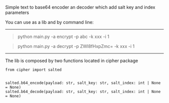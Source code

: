 Simple text to base64 encoder an decoder which add salt key and index parameters

You can use as a lib and by command line:

***
> python main.py -a encrypt -p abc -k xxx -i 1

> python main.py -a decrypt -p ZWl8fHxpZmc= -k xxx -i 1
***

The lib is composed by two functions located in cipher package

```
from cipher import salted


salted.b64_encode(payload: str, salt_key: str, salt_index: int | None = None)
salted.b64_decode(payload: str, salt_key: str, salt_index: int | None = None)
```